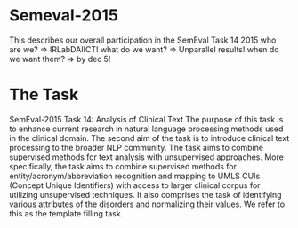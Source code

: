 Semeval-2015
============

This describes our overall participation in the SemEval Task 14 2015
who are we? => IRLabDAIICT!
what do we want? => Unparallel results!
when do we want them? => by dec 5!

The Task
=============
SemEval-2015 Task 14: Analysis of Clinical Text
The purpose of this task is to enhance current research in natural language processing methods used in the clinical domain. The second aim of the task is to introduce clinical text processing to the broader NLP community. 
The task aims to combine supervised methods for text analysis with unsupervised approaches. More specifically, the task aims to combine supervised methods for entity/acronym/abbreviation recognition and mapping to UMLS CUIs (Concept Unique Identifiers) with access to larger clinical corpus for utilizing unsupervised techniques. 
It also comprises the task of identifying various attributes of the disorders and normalizing their values. We refer to this as the template filling task.
